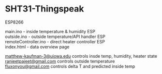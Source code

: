 # SHT31-Thingspeak
ESP8266

main.ino - inside temperature & humidity ESP           
outside.ino - outside temperature/API handler ESP         
remoteController.ino - direct heater controller ESP     
index.html - data overview page                                   

matthew-kaufman-3@uiowa.edu controls insde temp, humidity, heater state                       
ranjeetpajeet@gmail.com controls outside temperature                             
fluxonyou@gmail.com controls delta T and predicted inside temp
